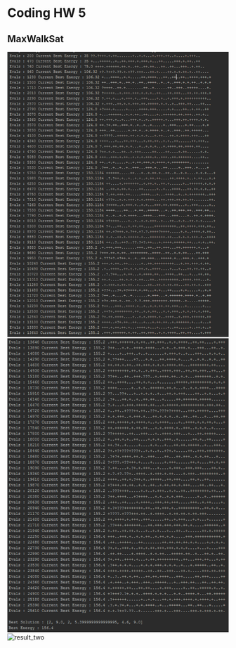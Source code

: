 # Coding HW 5

## MaxWalkSat

![result_one](https://github.com/Lost-In-MASE/x9115AAP/raw/master/hw/code/5/images/part_1.PNG)
![result_two](https://github.com/Lost-In-MASE/x9115AAP/raw/master/hw/code/5/images/part_2.PNG)
![result_two](https://github.com/Lost-In-MASE/x9115AAP/raw/master/hw/code/5/images/part_3.PNG)